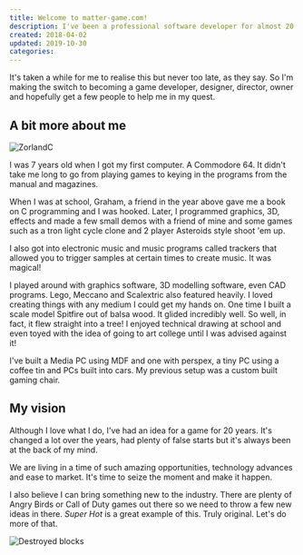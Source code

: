 ```yaml
---
title: Welcome to matter-game.com!
description: I've been a professional software developer for almost 20 years. I've written a lot of website applications and I absolutely love what I do. I've used ASP, Assembler, Bash, Batch, C++, CSS, HTML, Java, JavaScript, Ruby, SQL and dabbled with many more. My real passion, however, is writing computer games.
created: 2018-04-02
updated: 2019-10-30
categories:
---
```


It's taken a while for me to realise this but never too late, as they say. So I'm making the switch to becoming a game developer, designer, director, owner and hopefully get a few people to help me in my quest.

## A bit more about me

![ZorlandC](/assets/zorlandc.webp)

I was 7 years old when I got my first computer. A Commodore 64. It didn't take me long to go from playing games to keying in the programs from the manual and magazines.

When I was at school, Graham, a friend in the year above gave me a book on C programming and I was hooked. Later, I programmed graphics, 3D, effects and made a few small demos with a friend of mine and some games such as a tron light cycle clone and 2 player Asteroids style shoot 'em up.

I also got into electronic music and music programs called trackers that allowed you to trigger samples at certain times to create music. It was magical!

I played around with graphics software, 3D modelling software, even CAD programs. Lego, Meccano and Scalextric also featured heavily. I loved creating things with any medium I could get my hands on. One time I built a scale model Spitfire out of balsa wood. It glided incredibly well. So well, in fact, it flew straight into a tree! I enjoyed technical drawing at school and even toyed with the idea of going to art college until I was advised against it!

I've built a Media PC using MDF and one with perspex, a tiny PC using a coffee tin and PCs built into cars. My previous setup was a custom built gaming chair.

## My vision

Although I love what I do, I've had an idea for a game for 20 years. It's changed a lot over the years, had plenty of false starts but it's always been at the back of my mind.

We are living in a time of such amazing opportunities, technology advances and ease to market. It's time to seize the moment and make it happen.

I also believe I can bring something new to the industry. There are plenty of
Angry Birds or Call of Duty games out there so we need to throw a few new ideas in there. *Super Hot* is a great example of this. Truly original. Let's do more of that.

![Destroyed blocks](/assets/destroyed.webp)
